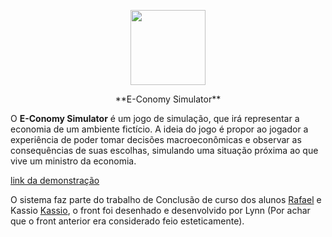 
<p align="center"><img src="https://i.imgur.com/iwnsGhu.jpg" width="120"></p>

<p align="center">**E-Conomy Simulator**</p>

O **E-Conomy Simulator** é um jogo de simulação, que irá representar a economia de um ambiente fictício. A ideia do jogo é propor ao jogador a experiência de poder tomar decisões macroeconômicas e observar as consequências de suas escolhas, simulando uma  situação próxima ao que vive um ministro da economia.

[link da demonstração][1]

O sistema faz parte do trabalho de Conclusão de curso dos alunos [Rafael](https://github.com/gwathsule "Rafael") e Kassio [Kassio](https://github.com/kassioschaider "Kassio"), o front foi desenhado e desenvolvido por Lynn (Por achar que o front anterior era considerado feio esteticamente).


[1]: ec2-3-138-138-227.us-east-2.compute.amazonaws.com "Demonstração ao vivo"
